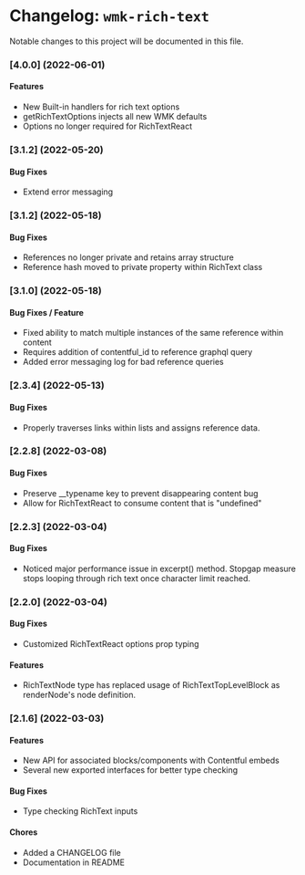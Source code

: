 # Changelog: `wmk-rich-text`

Notable changes to this project will be documented in this file.

### [4.0.0] (2022-06-01)

#### Features

- New Built-in handlers for rich text options
- getRichTextOptions injects all new WMK defaults
- Options no longer required for RichTextReact

### [3.1.2] (2022-05-20)

#### Bug Fixes

- Extend error messaging

### [3.1.2] (2022-05-18)

#### Bug Fixes

- References no longer private and retains array structure
- Reference hash moved to private property within RichText class

### [3.1.0] (2022-05-18)

#### Bug Fixes / Feature 

- Fixed ability to match multiple instances of the same reference within content
- Requires addition of contentful_id to reference graphql query
- Added error messaging log for bad reference queries

### [2.3.4] (2022-05-13)

#### Bug Fixes

- Properly traverses links within lists and assigns reference data.

### [2.2.8] (2022-03-08)

#### Bug Fixes

- Preserve \_\_typename key to prevent disappearing content bug
- Allow for RichTextReact to consume content that is "undefined"

### [2.2.3] (2022-03-04)

#### Bug Fixes

- Noticed major performance issue in excerpt() method. Stopgap measure stops looping through rich text once character limit reached.

### [2.2.0] (2022-03-04)

#### Bug Fixes

- Customized RichTextReact options prop typing

#### Features

- RichTextNode type has replaced usage of RichTextTopLevelBlock as renderNode's node definition.

### [2.1.6] (2022-03-03)

#### Features

- New API for associated blocks/components with Contentful embeds
- Several new exported interfaces for better type checking

#### Bug Fixes

- Type checking RichText inputs

#### Chores

- Added a CHANGELOG file
- Documentation in README
